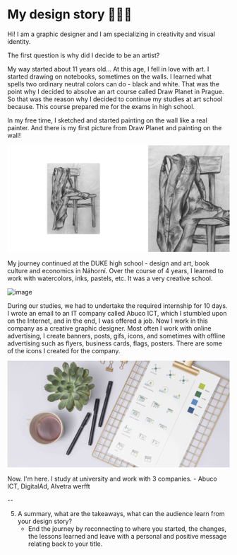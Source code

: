 #  My design story 👩🏼‍🎨 

Hi! I am a graphic designer and I am specializing in creativity and visual identity.

The first question is why did I decide to be an artist?

My way started about 11 years old... At this age, I fell in love with art. I started drawing on notebooks, sometimes on the walls. I learned what spells two ordinary neutral colors can do - black and white. That was the point why I decided to absolve an art course called Draw Planet in Prague. 
So that was the reason why I decided to continue my studies at art school because. This course prepared me for the exams in high school.

In my free time, I sketched and started painting on the wall like a real painter. And there is my first picture from Draw Planet and painting on the wall!

![image](chair.jpg)

My journey continued at the DUKE high school - design and art, book culture and economics in Náhorní. Over the course of 4 years, I learned to work with watercolors, inks, pastels, etc.
It was a very creative school.

![image](draw.jpg)

During our studies, we had to undertake the required internship for 10 days. I wrote an email to an IT company called Abuco ICT, which I stumbled upon on the Internet, and in the end, I was offered a job.
Now I work in this company as a creative graphic designer. Most often I work with online advertising, I create banners, posts, gifs, icons, and sometimes with offline advertising such as flyers, business cards, flags, posters.
There are some of the icons I created for the company.

![image](abuco.jpg)

Now. I'm here. I study at university and work with 3 companies. - Abuco ICT, DigitalAd, Alvetra werfft

--

5. A summary, what are the takeaways, what can the audience learn from your design story?
    - End the journey by reconnecting to where you started, the changes, the lessons learned and leave with a personal and positive message relating back to your title.
